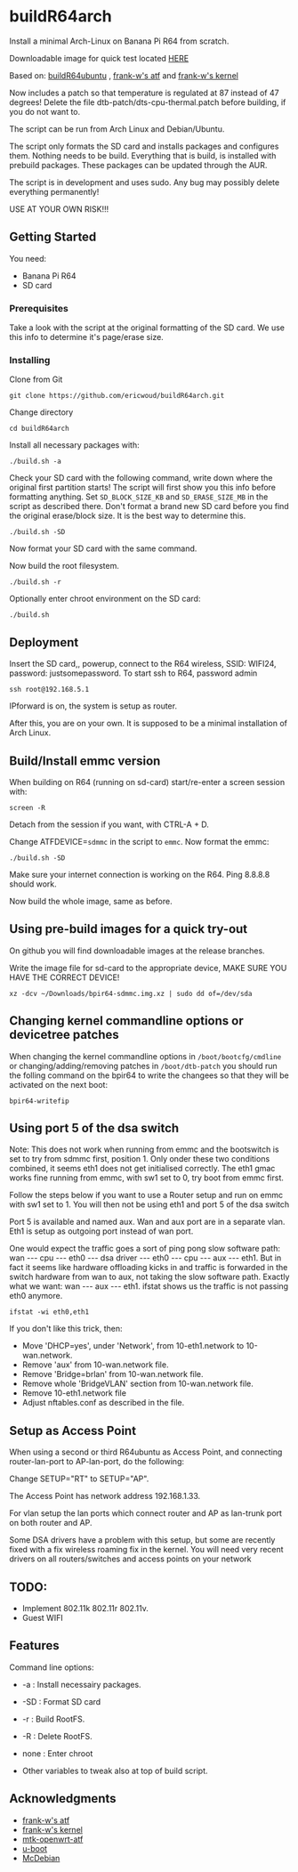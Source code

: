 # buildR64arch

Install a minimal Arch-Linux on Banana Pi R64 from scratch.

Downloadable image for quick test located [HERE](https://github.com/ericwoud/buildR64arch/releases/download/v1.1/bpir64-sdmmc.img.xz)

Based on: [buildR64ubuntu](https://github.com/ericwoud/buildR64ubuntu.git)
, [frank-w's atf](https://github.com/frank-w/BPI-R64-ATF)
and [frank-w's kernel](https://github.com/frank-w/BPI-R2-4.14/tree/5.12-main)

Now includes a patch so that temperature is regulated at 87 instead of 47 degrees!
Delete the file dtb-patch/dts-cpu-thermal.patch before building, if you do not want to.

The script can be run from Arch Linux and Debian/Ubuntu.

The script only formats the SD card and installs packages and configures them. Nothing needs to be build.
Everything that is build, is installed with prebuild packages. These packages can be updated through the AUR.

The script is in development and uses sudo. Any bug may possibly delete everything permanently!

USE AT YOUR OWN RISK!!!

## Getting Started

You need:

  - Banana Pi R64
  - SD card

### Prerequisites

Take a look with the script at the original formatting of the SD card. We use this info to determine it's page/erase size.

### Installing


Clone from Git

```
git clone https://github.com/ericwoud/buildR64arch.git
```

Change directory

```
cd buildR64arch
```

Install all necessary packages with:
```
./build.sh -a
```
Check your SD card with the following command, write down where the original first partition starts! The script will first show you this info before formatting anything. Set `SD_BLOCK_SIZE_KB` and `SD_ERASE_SIZE_MB` in the script as described there. Don't format a brand new SD card before you find the original erase/block size. It is the best way to determine this.
```
./build.sh -SD
```
Now format your SD card with the same command.

Now build the root filesystem.

```
./build.sh -r
```
Optionally enter chroot environment on the SD card:

```
./build.sh
```

## Deployment

Insert the SD card,, powerup, connect to the R64 wireless, SSID: WIFI24, password: justsomepassword. To start ssh to R64, password admin

```
ssh root@192.168.5.1
```
IPforward is on, the system is setup as router.

After this, you are on your own. It is supposed to be a minimal installation of Arch Linux.


## Build/Install emmc version

When building on R64 (running on sd-card) start/re-enter a screen session with:
```
screen -R
```
Detach from the session if you want, with CTRL-A + D.

Change ATFDEVICE=`sdmmc` in the script to `emmc`. Now format the emmc:
```
./build.sh -SD
```

Make sure your internet connection is working on the R64. Ping 8.8.8.8 should work.

Now build the whole image, same as before.


## Using pre-build images for a quick try-out

On github you will find downloadable images at the release branches.

Write the image file for sd-card to the appropriate device, MAKE SURE YOU HAVE THE CORRECT DEVICE!
```
xz -dcv ~/Downloads/bpir64-sdmmc.img.xz | sudo dd of=/dev/sda
```

## Changing kernel commandline options or devicetree patches

When changing the kernel commandline options in `/boot/bootcfg/cmdline` or changing/adding/removing patches in `/boot/dtb-patch`
you should run the folling command on the bpir64 to write the changees so that they will be activated on the next boot:
```
bpir64-writefip
```

## Using port 5 of the dsa switch

Note: This does not work when running from emmc and the bootswitch is set to try from sdmmc first, position 1. Only onder these two conditions combined, it seems eth1 does not get initialised correctly. The eth1 gmac works fine running from emmc, with sw1 set to 0, try boot from emmc first.

Follow the steps below if you want to use a Router setup and run on emmc with sw1 set to 1. You will then not be using eth1 and port 5 of the dsa switch

Port 5 is available and named aux. Wan and aux port are in a separate vlan. Eth1 is setup as outgoing port instead of wan port.

One would expect the traffic goes a sort of ping pong slow software path: wan --- cpu --- eth0 --- dsa driver --- eth0 --- cpu --- aux --- eth1. But in fact it seems like hardware offloading kicks in and traffic is forwarded in the switch hardware from wan to aux, not taking the slow software path. Exactly what we want: wan --- aux --- eth1. ifstat shows us the traffic is not passing eth0 anymore.
```
ifstat -wi eth0,eth1
```
If you don't like this trick, then:

* Move 'DHCP=yes', under 'Network', from 10-eth1.network to 10-wan.network.
* Remove 'aux' from 10-wan.network file.
* Remove 'Bridge=brlan' from 10-wan.network file.
* Remove whole 'BridgeVLAN' section from 10-wan.network file.
* Remove 10-eth1.network file
* Adjust nftables.conf as described in the file.


## Setup as Access Point

When using a second or third R64ubuntu as Access Point, and connecting router-lan-port to AP-lan-port, do the following:

Change SETUP="RT" to SETUP="AP".

The Access Point has network address 192.168.1.33.

For vlan setup the lan ports which connect router and AP as lan-trunk port on both router and AP.

Some DSA drivers have a problem with this setup, but some are recently fixed with a fix wireless roaming fix in the kernel. You will need very recent drivers on all routers/switches and access points on your network


## TODO:

* Implement 802.11k 802.11r 802.11v.
* Guest WIFI

## Features

Command line options:

* -a   : Install necessairy packages.
* -SD  : Format SD card
* -r   : Build RootFS.
* -R   : Delete RootFS.
* none : Enter chroot

* Other variables to tweak also at top of build script.

## Acknowledgments

* [frank-w's atf](https://github.com/frank-w/BPI-R64-ATF)
* [frank-w's kernel](https://github.com/frank-w/BPI-R2-4.14/tree/5.12-main)
* [mtk-openwrt-atf](https://github.com/mtk-openwrt/arm-trusted-firmware)
* [u-boot](https://github.com/u-boot/u-boot)
* [McDebian](https://github.com/Chadster766/McDebian)
